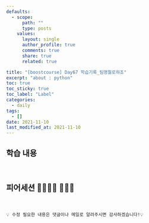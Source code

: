 ```yaml
---
defaults:
  - scope:
      path: ""
      type: posts
    values:
      layout: single
      author_profile: true
      comments: true
      share: true
      related: true

title: "[boostcourse] Day67 학습기록_팀명뭘로하조"
excerpt: "about : python"
toc: true
toc_sticky: true
toc_label: "Label"
categories:
  - daily
tags:
  - []
date: 2021-11-10
last_modified_at: 2021-11-10
---
```


## 학습 내용


<br>

## 피어세션 👨‍👨‍👦‍👦 👨‍👨‍👦


<br>


```
💡 수정 필요한 내용은 댓글이나 메일로 알려주시면 감사하겠습니다!💡 
```
